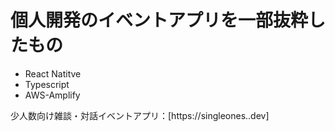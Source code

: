 # 個人開発のイベントアプリを一部抜粋したもの
- React Natitve
- Typescript
- AWS-Amplify

少人数向け雑談・対話イベントアプリ：[https://singleones..dev]
